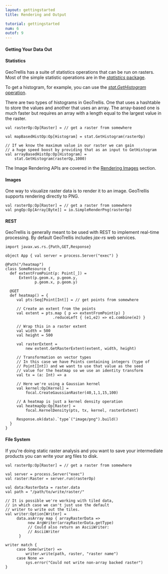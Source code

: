 ```yaml
---
layout: gettingstarted
title: Rendering and Output

tutorial: gettingstarted
num: 6
outof: 9
---
```


#### Getting Your Data Out

#### Statistics

GeoTrellis has a suite of statistics operations that can be run on
rasters. Most of the simple statistic operations are in the
[*statistics* package]({{site.baseurl}}/latest/api/#geotrellis.statistics.op.stat.package).

To get a histogram, for example, you can use the
[*stat.GetHistogram* operation]({{site.baseurl}}/latest/api/#geotrellis.statistics.op.stat.GetHistogram$).

There are two types of histograms in GeoTrellis. One that uses a
hashtable to store the values and another that uses an array. The
array-based one is much faster but requires an array with a length equal
to the largest value in the raster.

    val rasterOp:Op[Raster] = // get a raster from somewhere

    val mapBasedHistOp:Op[Histogram] = stat.GetHistogram(rasterOp)

    // If we know the maximum value in our raster we can gain
    // a huge speed boost by providing that as an input to GetHistogram
    val arrayBasedHistOp:Op[Histogram] = 
        stat.GetHistogram(rasterOp,1000)


The Image Rendering APIs are covered in the
[Rendering Images]({{site.baseurl}}/gettingstarted/rendering.html) section.

#### Images

One way to visualize raster data is to render it to an image. GeoTrellis
supports rendering directly to PNG.

    val rasterOp:Op[Raster] = // get a raster from somewhere
    val pngOp:Op[Array[Byte]] = io.SimpleRenderPng(rasterOp)

#### REST

GeoTrellis is generally meant to be used with REST to implement
real-time processing. By default GeoTrellis includes *jax-rs* web
services.

    import javax.ws.rs.{Path,GET,Response}

    object App { val server = process.Server("exec") }

    @Path("/heatmap")
    class SomeResource {
      def extentFromPoint(p: Point[_]) =
          Extent(p.geom.x, p.geom.y,
                 p.geom.x, p.geom.y)

      @GET
      def heatmap() = {
         val pts:Seq[Point[Int]] = // get points from somewhere

         // Create an extent from the points
         val extent = pts.map { p => extentFromPoint(p) }
                         .reduceLeft { (e1,e2) => e1.combine(e2) }

         // Wrap this in a raster extent
         val width = 500
         val height = 500

         val rasterExtent = 
             new extent.GetRasterExtent(extent, width, height)

         // Transformation on vector types
         // In this case we have Points containing integers (type of
         // Point[Int]) and we want to use that value as the seed
         // value for the heatmap so we use an identity transform
         val tx = (a: Int) => a

         // Here we're using a Gaussian kernel
         val kernel:Op[Kernel] = 
             focal.CreateGaussianRaster(40,1,1,15,100)

         // A heatmap is just a kernel density operation
         val heatmapOp:Op[Raster] =
             focal.KernelDensity(pts, tx, kernel, rasterExtent)

         Response.ok(data).`type`("image/png").build()
      }
    }

#### File System

If you're doing static raster analysis and you want to save your
intermediate products you can write your arg files to disk.

    val rasterOp:Op[Raster] = // get a raster from somewhere

    val server = process.Server("exec")
    val raster:Raster = server.run(rasterOp)

    val data:RasterData = raster.data
    val path = "/path/to/write/raster/"

    // It is possible we're working with tiled data,
    // in which case we can't just use the default 
    // writer to write out the tiles.
    val writer:Option[Writer] =
         data.asArray map { arrayRasterData =>
              new ArgWriter(arrayRasterData.getType)
              // Could also return an AsciiWriter:
              // AsciiWriter
          }

    writer match {
         case Some(writer) => 
             writer.write(path, raster, "raster name")
         case None => 
             sys.error("Could not write non-array backed raster")
    }
